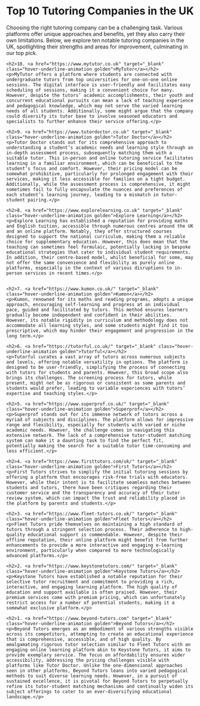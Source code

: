 <div class="container insight_article_style">
    <h1>Top 10 Tutoring Companies in the UK</h1>
    <p>Choosing the right tutoring company can be a challenging task. Various platforms offer unique approaches and 
    benefits, yet they also carry their own limitations. Below, we explore ten notable tutoring companies in the UK, 
    spotlighting their strengths and areas for improvement, culminating in our top pick.</p>



    <h2>10. <a href="https://www.mytutor.co.uk" target="_blank" class="hover-underline-animation golden">MyTutor</a></h2>
    <p>MyTutor offers a platform where students are connected with undergraduate tutors from top universities for one-on-one online sessions. The digital interface is user-friendly and facilitates easy scheduling of sessions, making it a convenient choice for many. However, despite the tutors’ academic accomplishments, their youth and concurrent educational pursuits can mean a lack of teaching experience and pedagogical knowledge, which may not serve the varied learning needs of all students. Additionally, some might argue that the company could diversify its tutor base to involve seasoned educators and specialists to further enhance their service offering.</p>

    <h2>9. <a href="https://www.tutordoctor.co.uk" target="_blank" class="hover-underline-animation golden">Tutor Doctor</a></h2>
    <p>Tutor Doctor stands out for its comprehensive approach to understanding a student’s academic needs and learning style through an in-depth assessment process, subsequently matching them with a suitable tutor. This in-person and online tutoring service facilitates learning in a familiar environment, which can be beneficial to the student's focus and comfort. However, their pricing model can be somewhat prohibitive, particularly for prolonged engagement with their services, making it less accessible for families on a tight budget. Additionally, while the assessment process is comprehensive, it might sometimes fail to fully encapsulate the nuances and preferences of each student’s learning journey, leading to a mismatch in tutor-student pairing.</p>

    <h2>8. <a href="https://www.explorelearning.co.uk" target="_blank" class="hover-underline-animation golden">Explore Learning</a></h2>
    <p>Explore Learning has established a reputation for providing maths and English tuition, accessible through numerous centres around the UK and an online platform. Notably, they offer structured courses designed to support the national curriculum, making them a reliable choice for supplementary education. However, this does mean that the teaching can sometimes feel formulaic, potentially lacking in bespoke educational strategies that cater to individual student requirements. In addition, their centre-based model, whilst beneficial for some, may not offer the same convenience and flexibility as purely online platforms, especially in the context of various disruptions to in-person services in recent times.</p>


    <h2>7. <a href="https://www.kumon.co.uk/" target="_blank" class="hover-underline-animation golden">Kumon</a></h2>
    <p>Kumon, renowned for its maths and reading programs, adopts a unique approach, encouraging self-learning and progress at an individual pace, guided and facilitated by tutors. This method ensures learners gradually become independent and confident in their abilities. However, its notable rigidity in curriculum and methodology does not accommodate all learning styles, and some students might find it too prescriptive, which may hinder their engagement and progression in the long term.</p>

    <h2>6. <a href="https://tutorful.co.uk/" target="_blank" class="hover-underline-animation golden">Tutorful</a></h2>
    <p>Tutorful curates a vast array of tutors across numerous subjects and levels, offering notable versatility in options. The platform is designed to be user-friendly, simplifying the process of connecting with tutors for students and parents. However, this broad scope also brings its challenges. The screening process for tutors, while present, might not be as rigorous or consistent as some parents and students would prefer, leading to variable experiences with tutors’ expertise and teaching styles.</p>

    <h2>5. <a href="https://www.superprof.co.uk/" target="_blank" class="hover-underline-animation golden">Superprof</a></h2>
    <p>Superprof stands out for its immense network of tutors across a myriad of subjects and disciplines. The platform allows for impressive range and flexibility, especially for students with varied or niche academic needs. However, the challenge comes in navigating this extensive network. The lack of a comprehensive tutor-student matching system can make it a daunting task to find the perfect fit, potentially making the search for a suitable tutor time-consuming and less efficient.</p>

    <h2>4. <a href="https://www.firsttutors.com/uk/" target="_blank" class="hover-underline-animation golden">First Tutors</a></h2>
    <p>First Tutors strives to simplify the initial tutoring sessions by offering a platform that encourages risk-free trials with educators. However, while their intent is to facilitate seamless matches between students and tutors, there have been critiques regarding their customer service and the transparency and accuracy of their tutor review system, which can impact the trust and reliability placed in the platform by parents and students.</p>

    <h2>3. <a href="https://www.fleet-tutors.co.uk/" target="_blank" class="hover-underline-animation golden">Fleet Tutors</a></h2>
    <p>Fleet Tutors pride themselves on maintaining a high standard of tutors through a stringent selection process. Their adherence to high-quality educational support is commendable. However, despite their offline reputation, their online platform might benefit from further enhancements to provide a more interactive and engaging e-learning environment, particularly when compared to more technologically advanced platforms.</p>

    <h2>2. <a href="https://www.keystonetutors.com/" target="_blank" class="hover-underline-animation golden">Keystone Tutors</a></h2>
    <p>Keystone Tutors have established a notable reputation for their selective tutor recruitment and commitment to providing a rich, interactive, and engaging learning platform. The high quality of education and support available is often praised. However, their premium services come with premium pricing, which can unfortunately restrict access for a number of potential students, making it a somewhat exclusive platform.</p>

    <h2>1. <a href="https://www.beyond-tutors.com" target="_blank" class="hover-underline-animation golden">Beyond Tutors</a></h2>
    <p>Beyond Tutors emerges as an embodiment of various strengths visible across its competitors, attempting to create an educational experience that is comprehensive, accessible, and of high quality. By amalgamating rigorous tutor selection similar to Fleet Tutors with an engaging online learning platform akin to Keystone Tutors, it aims to provide exemplary service. The focus on affordability ensures wider accessibility, addressing the pricing challenges visible with platforms like Tutor Doctor. Unlike the one-dimensional approaches seen in other platforms, Beyond Tutors leans into varied pedagogical methods to suit diverse learning needs. However, in a pursuit of sustained excellence, it is pivotal for Beyond Tutors to perpetually refine its tutor-student matching mechanisms and continually widen its subject offerings to cater to an ever-diversifying educational landscape.</p>
    
</div>